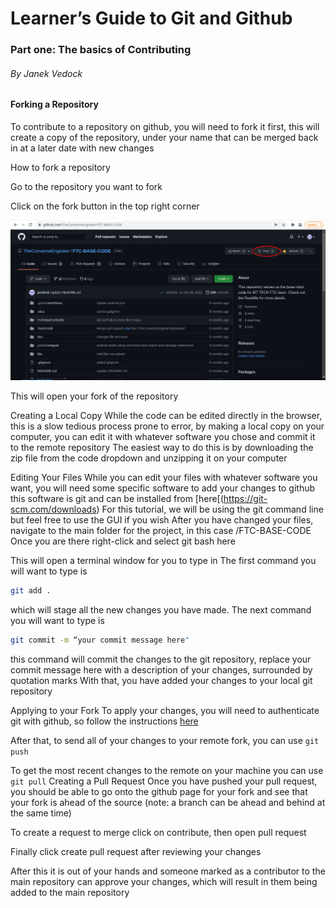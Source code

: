 # Learner’s Guide to Git and Github

### Part one: The basics of Contributing
###### By Janek Vedock

#### Forking a Repository
To contribute to a repository on github, you will need to fork it first, this will create a copy of the repository, under your name that can be merged back in at a later date with new changes


How to fork a repository

Go to the repository you want to fork




Click on the fork button in the top right corner

![fork-image](docs/assets/git-github-1/git-github-1-1.png)

This will open your fork of the repository


Creating a Local Copy
While the code can be edited directly in the browser, this is a slow tedious process prone to error, by making a local copy on your computer, you can edit it with whatever software you chose and commit it to the remote repository
The easiest way to do this is by downloading the zip file from the code dropdown and unzipping it on your computer


Editing Your Files
While you can edit your files with whatever software you want, you will need some specific software to add your changes to github this software is git and can be installed from [here[(https://git-scm.com/downloads)
For this tutorial, we will be using the git command line but feel free to use the GUI if you wish
After you have changed your files, navigate to the main folder for the project, in this case /FTC-BASE-CODE
Once you are there right-click and select git bash here


 This will open a terminal window for you to type in
The first command you will want to type is 

```bash
git add .
```

which will stage all the new changes you have made.
The next command you will want to type is 
```bash
git commit -m “your commit message here"
```
this command will commit the changes to the git repository, replace your commit message here with a description of your changes, surrounded by quotation marks
With that, you have added your changes to your local git repository

Applying to your Fork
To apply your changes, you will need to authenticate git with github, so follow the instructions [here](https://docs.github.com/en/get-started/quickstart/set-up-git)

After that, to send all of your changes to your remote fork, you can use ```git push ```


To get the most recent changes to the remote on your machine you can use ```git pull```
Creating a Pull Request
Once you have pushed your pull request, you should be able to go onto the github page for your fork and see that your fork is ahead of the source (note: a branch can be ahead and behind at the same time)


To create a request to merge click on contribute, then open pull request


Finally click create pull request after reviewing your changes


After this it is out of your hands and someone marked as a contributor to the main repository can approve your changes, which will result in them being added to the main repository
